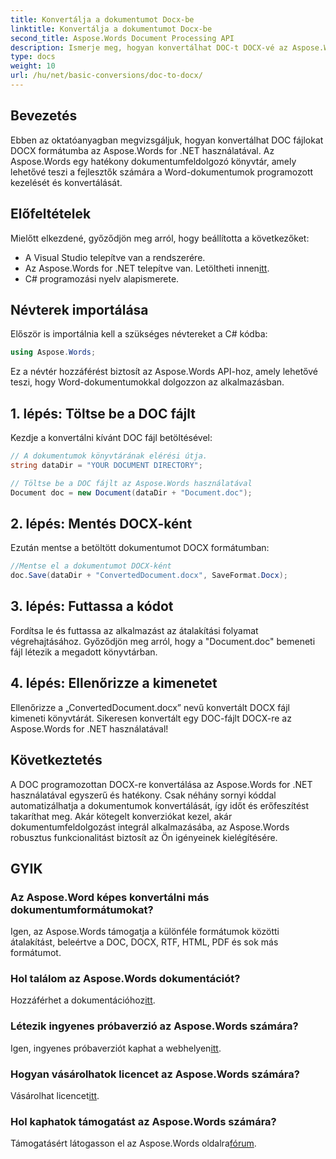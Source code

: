```yaml
---
title: Konvertálja a dokumentumot Docx-be
linktitle: Konvertálja a dokumentumot Docx-be
second_title: Aspose.Words Document Processing API
description: Ismerje meg, hogyan konvertálhat DOC-t DOCX-vé az Aspose.Words for .NET használatával. Útmutató lépésről lépésre kódpéldákkal. Tökéletes fejlesztőknek.
type: docs
weight: 10
url: /hu/net/basic-conversions/doc-to-docx/
---
```

## Bevezetés

Ebben az oktatóanyagban megvizsgáljuk, hogyan konvertálhat DOC fájlokat DOCX formátumba az Aspose.Words for .NET használatával. Az Aspose.Words egy hatékony dokumentumfeldolgozó könyvtár, amely lehetővé teszi a fejlesztők számára a Word-dokumentumok programozott kezelését és konvertálását.

## Előfeltételek

Mielőtt elkezdené, győződjön meg arról, hogy beállította a következőket:
- A Visual Studio telepítve van a rendszerére.
-  Az Aspose.Words for .NET telepítve van. Letöltheti innen[itt](https://releases.aspose.com/words/net/).
- C# programozási nyelv alapismerete.

## Névterek importálása

Először is importálnia kell a szükséges névtereket a C# kódba:
```csharp
using Aspose.Words;
```

Ez a névtér hozzáférést biztosít az Aspose.Words API-hoz, amely lehetővé teszi, hogy Word-dokumentumokkal dolgozzon az alkalmazásban.

## 1. lépés: Töltse be a DOC fájlt

Kezdje a konvertálni kívánt DOC fájl betöltésével:
```csharp
// A dokumentumok könyvtárának elérési útja.
string dataDir = "YOUR DOCUMENT DIRECTORY";

// Töltse be a DOC fájlt az Aspose.Words használatával
Document doc = new Document(dataDir + "Document.doc");
```

## 2. lépés: Mentés DOCX-ként

Ezután mentse a betöltött dokumentumot DOCX formátumban:
```csharp
//Mentse el a dokumentumot DOCX-ként
doc.Save(dataDir + "ConvertedDocument.docx", SaveFormat.Docx);
```

## 3. lépés: Futtassa a kódot

Fordítsa le és futtassa az alkalmazást az átalakítási folyamat végrehajtásához. Győződjön meg arról, hogy a "Document.doc" bemeneti fájl létezik a megadott könyvtárban.

## 4. lépés: Ellenőrizze a kimenetet

Ellenőrizze a „ConvertedDocument.docx” nevű konvertált DOCX fájl kimeneti könyvtárát. Sikeresen konvertált egy DOC-fájlt DOCX-re az Aspose.Words for .NET használatával!

## Következtetés

A DOC programozottan DOCX-re konvertálása az Aspose.Words for .NET használatával egyszerű és hatékony. Csak néhány sornyi kóddal automatizálhatja a dokumentumok konvertálását, így időt és erőfeszítést takaríthat meg. Akár kötegelt konverziókat kezel, akár dokumentumfeldolgozást integrál alkalmazásába, az Aspose.Words robusztus funkcionalitást biztosít az Ön igényeinek kielégítésére.

## GYIK

### Az Aspose.Word képes konvertálni más dokumentumformátumokat?
Igen, az Aspose.Words támogatja a különféle formátumok közötti átalakítást, beleértve a DOC, DOCX, RTF, HTML, PDF és sok más formátumot.

### Hol találom az Aspose.Words dokumentációt?
 Hozzáférhet a dokumentációhoz[itt](https://reference.aspose.com/words/net/).

### Létezik ingyenes próbaverzió az Aspose.Words számára?
 Igen, ingyenes próbaverziót kaphat a webhelyen[itt](https://releases.aspose.com/).

### Hogyan vásárolhatok licencet az Aspose.Words számára?
 Vásárolhat licencet[itt](https://purchase.aspose.com/buy).

### Hol kaphatok támogatást az Aspose.Words számára?
 Támogatásért látogasson el az Aspose.Words oldalra[fórum](https://forum.aspose.com/c/words/8).
